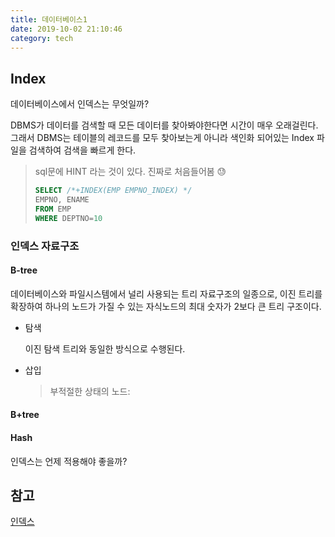 ```yaml
---
title: 데이터베이스1
date: 2019-10-02 21:10:46
category: tech
---
```




## Index

데이터베이스에서 인덱스는 무엇일까? 

DBMS가 데이터를 검색할 때 모든 데이터를 찾아봐야한다면 시간이 매우 오래걸린다. 그래서 DBMS는 테이블의 레코드를 모두 찾아보는게 아니라 색인화 되어있는 Index 파일을 검색하여 검색을 빠르게 한다. 

> sql문에 HINT 라는 것이 있다. 진짜로 처음들어봄 :sweat:
>
> ```sql
> SELECT /*+INDEX(EMP EMPNO_INDEX) */
> EMPNO, ENAME
> FROM EMP
> WHERE DEPTNO=10
> ```



### 인덱스 자료구조 

#### B-tree 

데이터베이스와 파일시스템에서 널리 사용되는 트리 자료구조의 일종으로, 이진 트리를 확장하여 하나의 노드가 가질 수 있는 자식노드의 최대 숫자가 2보다 큰 트리 구조이다. 

- 탐색 

  이진 탐색 트리와 동일한 방식으로 수행된다.

- 삽입 

  > 부적절한 상태의 노드: 

#### B+tree

#### Hash 



인덱스는 언제 적용해야 좋을까? 







## 참고 

[인덱스](https://ko.wikipedia.org/wiki/인덱스_(데이터베이스))

